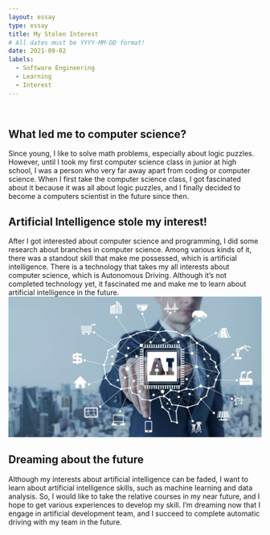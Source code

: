 ```yaml
---
layout: essay
type: essay
title: My Stolen Interest
# All dates must be YYYY-MM-DD format!
date: 2021-09-02
labels:
  - Software Engineering
  - Learning
  - Interest
---
```


<img class="../images/cs.png">

## What led me to computer science?

Since young, I like to solve math problems, especially about logic puzzles. However, until I took my first computer science class in junior at high school, I was a person who very far away apart from coding or computer science. When I first take the computer science class, I got fascinated about it because it was all about logic puzzles, and I finally decided to become a computers scientist in the future since then. 

## Artificial Intelligence stole my interest!

After I got interested about computer science and programming, I did some research about branches in computer science. Among various kinds of it, there was a standout skill that make me possessed, which is artificial intelligence. There is a technology that takes my all interests about computer science, which is Autonomous Driving. Although it’s not completed technology yet, it fascinated me and make me to learn about artificial intelligence in the future.
<img class="ui medium right floated image" src="../images/AI.png">

## Dreaming about the future

Although my interests about artificial intelligence can be faded, I want to learn about artificial intelligence skills, such as machine learning and data analysis. So, I would like to take the relative courses in my near future, and I hope to get various experiences to develop my skill. I’m dreaming now that I engage in artificial development team, and I succeed to complete automatic driving with my team in the future. 
